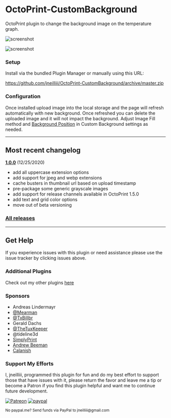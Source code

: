 # OctoPrint-CustomBackground

OctoPrint plugin to change the background image on the temperature graph.

![screenshot](screenshot.png)

![screenshot](settings.png)

### Setup

Install via the bundled Plugin Manager or manually using this URL:

https://github.com/jneilliii/OctoPrint-CustomBackground/archive/master.zip

### Configuration

Once installed upload image into the local storage and the page will refresh automatically with new background. Once refreshed you can delete the uploaded image and it will not impact the background. Adjust Image Fill method and [Background Position](https://www.w3schools.com/cssref/pr_background-position.asp) in Custom Background settings as needed.

---

## Most recent changelog

**[1.0.0](https://github.com/jneilliii/OctoPrint-BedLevelVisualizer/releases/tag/1.0.0)** (12/25/2020)

* add all uppercase extension options
* add support for jpeg and webp extensions
* cache busters in thumbnail url based on upload timestamp
* pre-package some generic grayscale images
* add support for release channels available in OctoPrint 1.5.0
* add text and grid color options
* move out of beta versioning

### [All releases](https://github.com/jneilliii/OctoPrint-CustomBackground/releases)

---

## Get Help

If you experience issues with this plugin or need assistance please use the issue tracker by clicking issues above.

### Additional Plugins

Check out my other plugins [here](https://plugins.octoprint.org/by_author/#jneilliii)

### Sponsors
- Andreas Lindermayr
- [@Mearman](https://github.com/Mearman)
- [@TxBillbr](https://github.com/TxBillbr)
- Gerald Dachs
- [@TheTuxKeeper](https://github.com/thetuxkeeper)
- @tideline3d
- [SimplyPrint](https://simplyprint.dk/)
- [Andrew Beeman](https://github.com/Kiendeleo)
- [Calanish](https://github.com/calanish)

###

### Support My Efforts
I, jneilliii, programmed this plugin for fun and do my best effort to support those that have issues with it, please return the favor and leave me a tip or become a Patron if you find this plugin helpful and want me to continue future development.

[![Patreon](patreon-with-text-new.png)](https://www.patreon.com/jneilliii) [![paypal](paypal-with-text.png)](https://paypal.me/jneilliii)

<small>No paypal.me? Send funds via PayPal to jneilliii&#64;gmail&#46;com</small>
